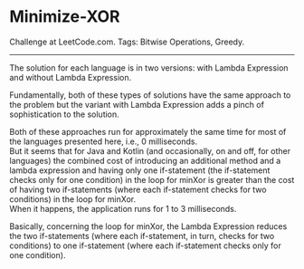 # Minimize-XOR
Challenge at LeetCode.com. Tags: Bitwise Operations, Greedy.

--------------------------------------------------------------------------------------------------------------------------------------------------------------------------------

The solution for each language is in two versions: with Lambda Expression and without Lambda Expression.

Fundamentally, both of these types of solutions have the same approach to the problem but the variant with Lambda Expression adds a pinch of sophistication to the solution.<br/>

Both of these approaches run for approximately the same time for most of the languages presented here, i.e., 0 milliseconds.<br/>
But it seems that for Java and Kotlin (and occasionally, on and off, for other languages) the combined cost of introducing an additional method and a lambda expression and having only one if-statement (the if-statement checks only for one condition) in the loop for minXor is greater than the cost of having two if-statements (where each if-statement checks for two conditions) in the loop for minXor.<br/>
When it happens, the application runs for 1 to 3 milliseconds.

Basically, concerning the loop for minXor, the Lambda Expression reduces the two if-statements (where each if-statement, in turn, checks for two conditions) to one if-statement (where each if-statement checks only for one condition).

